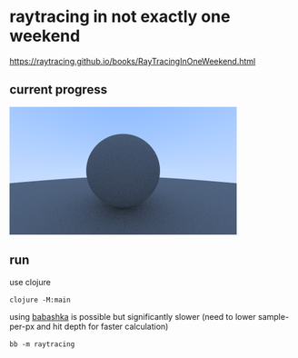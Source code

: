 # raytracing in not exactly one weekend

https://raytracing.github.io/books/RayTracingInOneWeekend.html

## current progress

![raytraced scene](scene.png)

## run

use clojure

```
clojure -M:main
```

using [babashka](https://book.babashka.org/#getting_started) is possible but significantly slower 
(need to lower sample-per-px and hit depth for faster calculation)

```
bb -m raytracing
```
